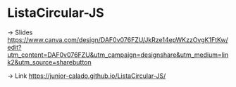 # ListaCircular-JS

-> Slides https://www.canva.com/design/DAF0v076FZU/JkRze14epWKzzOvgK1FtKw/edit?utm_content=DAF0v076FZU&utm_campaign=designshare&utm_medium=link2&utm_source=sharebutton

-> Link https://junior-calado.github.io/ListaCircular-JS/
